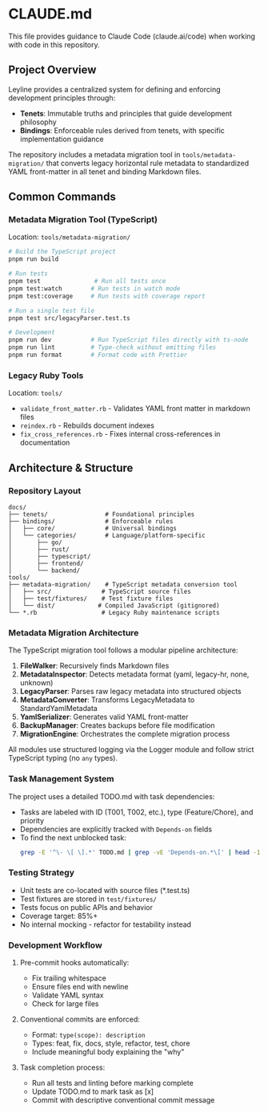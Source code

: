 # CLAUDE.md

This file provides guidance to Claude Code (claude.ai/code) when working with code in this repository.

## Project Overview

Leyline provides a centralized system for defining and enforcing development principles through:
- **Tenets**: Immutable truths and principles that guide development philosophy
- **Bindings**: Enforceable rules derived from tenets, with specific implementation guidance

The repository includes a metadata migration tool in `tools/metadata-migration/` that converts legacy horizontal rule metadata to standardized YAML front-matter in all tenet and binding Markdown files.

## Common Commands

### Metadata Migration Tool (TypeScript)
Location: `tools/metadata-migration/`

```bash
# Build the TypeScript project
pnpm run build

# Run tests
pnpm test               # Run all tests once
pnpm test:watch        # Run tests in watch mode
pnpm test:coverage     # Run tests with coverage report

# Run a single test file
pnpm test src/legacyParser.test.ts

# Development
pnpm run dev           # Run TypeScript files directly with ts-node
pnpm run lint          # Type-check without emitting files
pnpm run format        # Format code with Prettier
```

### Legacy Ruby Tools
Location: `tools/`
- `validate_front_matter.rb` - Validates YAML front matter in markdown files
- `reindex.rb` - Rebuilds document indexes
- `fix_cross_references.rb` - Fixes internal cross-references in documentation

## Architecture & Structure

### Repository Layout
```
docs/
├── tenets/                # Foundational principles
├── bindings/              # Enforceable rules
│   ├── core/              # Universal bindings
│   └── categories/        # Language/platform-specific
│       ├── go/
│       ├── rust/
│       ├── typescript/
│       ├── frontend/
│       └── backend/
tools/
├── metadata-migration/    # TypeScript metadata conversion tool
│   ├── src/              # TypeScript source files
│   ├── test/fixtures/    # Test fixture files
│   └── dist/            # Compiled JavaScript (gitignored)
└── *.rb                  # Legacy Ruby maintenance scripts
```

### Metadata Migration Architecture

The TypeScript migration tool follows a modular pipeline architecture:

1. **FileWalker**: Recursively finds Markdown files
2. **MetadataInspector**: Detects metadata format (yaml, legacy-hr, none, unknown)
3. **LegacyParser**: Parses raw legacy metadata into structured objects
4. **MetadataConverter**: Transforms LegacyMetadata to StandardYamlMetadata
5. **YamlSerializer**: Generates valid YAML front-matter
6. **BackupManager**: Creates backups before file modification
7. **MigrationEngine**: Orchestrates the complete migration process

All modules use structured logging via the Logger module and follow strict TypeScript typing (no `any` types).

### Task Management System

The project uses a detailed TODO.md with task dependencies:
- Tasks are labeled with ID (T001, T002, etc.), type (Feature/Chore), and priority
- Dependencies are explicitly tracked with `Depends-on` fields
- To find the next unblocked task:
  ```bash
  grep -E '^\- \[ \].*' TODO.md | grep -vE 'Depends‑on.*\[' | head -1
  ```

### Testing Strategy

- Unit tests are co-located with source files (*.test.ts)
- Test fixtures are stored in `test/fixtures/`
- Tests focus on public APIs and behavior
- Coverage target: 85%+
- No internal mocking - refactor for testability instead

### Development Workflow

1. Pre-commit hooks automatically:
   - Fix trailing whitespace
   - Ensure files end with newline
   - Validate YAML syntax
   - Check for large files

2. Conventional commits are enforced:
   - Format: `type(scope): description`
   - Types: feat, fix, docs, style, refactor, test, chore
   - Include meaningful body explaining the "why"

3. Task completion process:
   - Run all tests and linting before marking complete
   - Update TODO.md to mark task as [x]
   - Commit with descriptive conventional commit message

